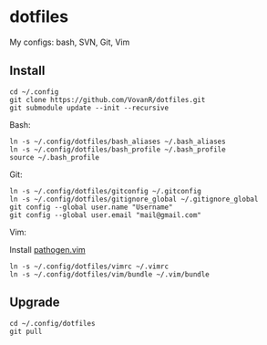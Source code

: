 dotfiles
========

My configs: bash, SVN, Git, Vim

Install
-------

    cd ~/.config
    git clone https://github.com/VovanR/dotfiles.git
    git submodule update --init --recursive

Bash:

    ln -s ~/.config/dotfiles/bash_aliases ~/.bash_aliases
    ln -s ~/.config/dotfiles/bash_profile ~/.bash_profile
    source ~/.bash_profile

Git:

    ln -s ~/.config/dotfiles/gitconfig ~/.gitconfig
    ln -s ~/.config/dotfiles/gitignore_global ~/.gitignore_global
    git config --global user.name "Username"
    git config --global user.email "mail@gmail.com"

Vim:

Install [pathogen.vim](https://github.com/tpope/vim-pathogen)

    ln -s ~/.config/dotfiles/vimrc ~/.vimrc
    ln -s ~/.config/dotfiles/vim/bundle ~/.vim/bundle

Upgrade
-------

    cd ~/.config/dotfiles
    git pull
